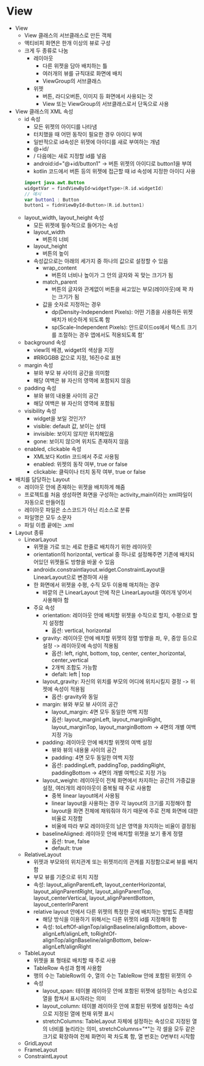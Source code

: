 # View
- View
  - View 클래스의 서브클래스로 만든 객체
  - 액티비피 화면은 한개 이상의 뷰로 구성
  - 크게 두 종류로 나눔
    - 레이아웃
      - 다른 위젯을 담아 배치하는 틀
      - 여러개의 뷰를 규칙대로 화면에 배치
      - ViewGroup의 서브클래스
    - 위젯
      - 버튼, 라디오버튼, 이미지 등 화면에서 사용되는 것
      - View 또는 ViewGroup의 서브클래스로서 단독으로 사용
- View 클래스의 XML 속성
  - id 속성
    - 모든 위젯의 아이디를 나타냄
    - 터치했을 때 어떤 동작이 필요한 경우 아이디 부여
    - 일반적으로 id속성은 위젯에 아이디를 새로 부여하는 개념
    - @+id/
    - / 다음에는 새로 지정할 id를 넣음
    - android:id="@+id/button1" -> 버튼 위젯의 아이디로 button1을 부여
    - kotlin 코드에서 버튼 등의 위젯에 접근할 때 id 속성에 지정한 아이디 사용
    ```kotlin
    import java.awt.Button
    widgetVar = findViewById<widgetType>(R.id.widgetId)
    // 예시
    var button1 : Button
    button1 = fidnViewById<Button>(R.id.button1)
    ```
  - layout_width, layout_height 속성
    - 모든 위젯에 필수적으로 들어가는 속성
    - layout_width
      - 버튼의 너비
    - layout_height
      - 버튼의 높이
    - 속성값으로는 아래의 세가지 중 하나의 값으로 설정할 수 있음
      - wrap_content
        - 버튼의 너비나 높이가 그 안의 글자와 꼭 맞는 크기가 됨
      - match_parent
        - 버튼의 글자와 관계없이 버튼을 싸고있는 부모(레이아웃)에 꽉 차는 크기가 됨
      - 값을 숫자로 지정하는 경우
        - dp(Density-Independent Pixels): 어떤 기종을 사용하든 위젯 배치가 비슷하게 되도록 함
        - sp(Scale-Independent Pixels): 안드로이드os에서 텍스트 크기를 조절하는 경우 앱에서도 적용되도록 함'
  - background 속성
    - view의 배경, widget의 색상을 지정
    - #RRGGBB 값으로 지정, 16진수로 표현
  - margin 속성
    - 뷰와 부모 뷰 사이의 공간을 의미함
    - 해당 여백은 뷰 자신의 영역에 포함되지 않음
  - padding 속성
    - 뷰와 뷰의 내용물 사이의 공간
    - 해당 여백은 뷰 자신의 영역에 포함됨
  - visibility 속성
    - widget을 보일 것인가?
    - visible: default 값, 보이는 상태
    - invisible: 보이지 않지만 위치해있음
    - gone: 보이지 않으며 위치도 존재하지 않음
  - enabled, clickable 속성
    - XML보다 Kotlin 코드에서 주로 사용됨
    - enabled: 위젯의 동작 여부, true or false
    - clickable: 클릭이나 터치 동작 여부, true or false
- 배치를 담당하는 Layout
  - 레이아웃 안에 존재하는 위젯을 배치하게 해줌
  - 프로젝트를 처음 생성하면 화면을 구성하는 activity_main이라는 xml파일이 자동으로 만들어짐
  - 레이아웃 파일은 소스코드가 아닌 리소스로 분류
  - 파일명은 모두 소문자
  - 파일 이름 끝에는 .xml
- Layout 종류
  - LinearLayout
    - 위젯을 가로 또는 세로 한줄로 배치하기 위한 레이아웃
    - orientation의 horizontal, vertical 중 하나로 설정해주면 기존에 배치되어있던 위젯들도 방향을 바꿀 수 있음
    - androidx.constraintlayout.widget.ConstraintLayout을 LinearLayout으로 변경하여 사용
    - 한 화면에서 위젯을 수평, 수직 모두 이용해 매치하는 경우
      - 바깥의 큰 LinearLayout 안에 작은 LinearLayout을 여러개 넣어서 사용해야 함
    - 주요 속성
      - orientation: 레이아웃 안에 배치할 위젯을 수직으로 할지, 수평으로 할지 설정함
        - 옵션: vertical, horizontal
      - gravity: 레이아웃 안에 배치할 위젯의 정렬 방향을 좌, 우, 중앙 등으로 설정 -> 레이아웃에 속성이 적용됨
        - 옵션: left, right, bottom, top, center, center_horizontal, center_vertical
        - 2개씩 조합도 가능함
        - defalt: left | top
      - layout_gravity: 자신의 위치를 부모의 어디에 위치시킬지 결정 -> 위젯에 속성이 적용됨
        - 옵션: gravity와 동일
      - margin: 뷰와 부모 뷰 사이의 공간
        - layout_margin: 4면 모두 동일한 여백 지정
        - 옵션: layout_marginLeft, layout_marginRight, layout_marginTop, layout_marginBottom -> 4면의 개별 여백 지정 가능 
      - padding: 레이아웃 안에 배치할 위젯의 여백 설정
        - 뷰와 뷰의 내용물 사이의 공간
        - padding: 4면 모두 동일한 여백 지정
        - 옵션: paddingLeft, paddingTop, paddingRight, paddingBottom -> 4면의 개별 여백으로 지정 가능
      - layout_weight: 레이아웃이 전체 화면에서 차지하는 공간의 가중값을 설정, 여러개의 레이아웃이 중복될 때 주로 사용함
        - 중복 linear layout에서 사용됨
        - linear layout을 사용하는 경우 각 layout의 크기를 지정해야 함
        - layout을 화면 전체에 채워줘야 하기 때문에 주로 전체 화면에 대한 비율로 지정함
        - 비율에 따라 부모 레이아웃의 남은 영역을 차지하는 비율이 결정됨
      - baselineAligned: 레이아웃 안에 배치할 위젯을 보기 좋게 정렬
        - 옵션: true, false
        - default: true
  - RelativeLayout
    - 위젯과 부모와의 위치관계 또는 위젯끼리의 관계를 지정함으로써 뷰를 배치함
    - 부모 뷰를 기준으로 위치 지정
    - 속성: layout_alignParentLeft, layout_centerHorizontal, layout_alignParentRight, layout_alignParentTop, layout_centerVertical, layout_alignParentBottom, layout_centerlnParent
    - relative layout 안에서 다른 위젯의 특정한 곳에 배치하는 방법도 존재함
      - 해당 방식을 이용하기 위해서는 다른 위젯의 id를 지정해야 함
      - 속성: toLeftOf-alignTop/alignBaseline/alignBottom, above-alignLeft/alignLeft, toRightOf-alignTop/alignBaseline/alignBottom, below-alignLeft/alignRight
  - TableLayout
    - 위젯을 표 형태로 배치할 때 주로 사용
    - TableRow 속성과 함께 사용함
    - 행의 수는 TableRow의 수, 열의 수는 TableRow 안에 포함된 위젯의 수
    - 속성
      - layout_span: 테이블 레이아웃 안에 포함된 위젯에 설정하는 속성으로 열을 합쳐서 표시하라는 의미
      - layout_column: 테이블 레이아웃 안에 포함된 위젯에 설정하는 속성으로 지정된 열에 현재 위젯 표시
      - stretchColumns: TableLayout 자체에 설정하는 속성으로 지정된 열의 너비를 늘리라는 의미, stretchColumns="*"는 각 셀을 모두 같은 크기로 확장하여 전체 화면이 꽉 차도록 함, 열 번호는 0번부터 시작함 
  - GridLayout
  - FrameLayout
  - ConstraintLayout